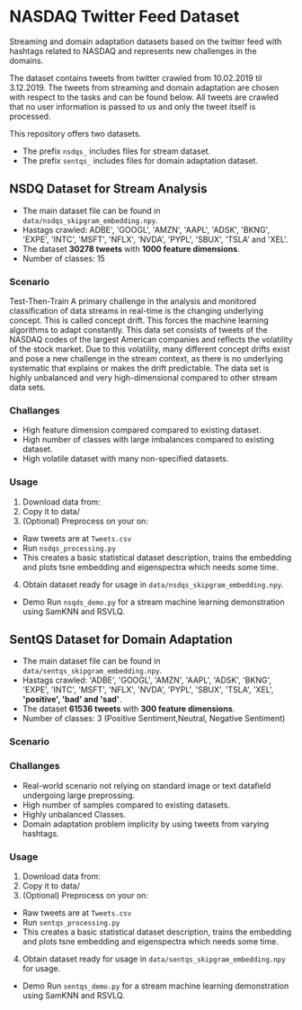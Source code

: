 # NASDAQ Twitter Feed Dataset
Streaming and domain adaptation datasets based on the twitter feed 
with hashtags related to NASDAQ and represents new challenges in the domains.

The dataset contains tweets from twitter crawled from 10.02.2019 til 3.12.2019.
The tweets from streaming and domain adaptation are chosen with respect to the tasks and can be found below.
All tweets are crawled that no user information is passed to us and only the tweet itself is processed. 

This repository offers two datasets.
* The prefix `nsdqs_` includes files for stream dataset.
* The prefix `sentqs_` includes files for domain adaptation dataset.

## NSDQ Dataset for Stream Analysis 
* The main dataset file can be found in `data/nsdqs_skipgram_embedding.npy`. 
* Hastags crawled: ADBE', 'GOOGL', 'AMZN', 'AAPL', 'ADSK', 'BKNG',
'EXPE', 'INTC', 'MSFT', 'NFLX', 'NVDA', 'PYPL', 'SBUX', 'TSLA' and 'XEL'.
* The dataset __30278 tweets__ with __1000 feature dimensions__.
* Number of classes: 15

### Scenario
Test-Then-Train
A primary challenge in the analysis and monitored classification of data streams in real-time is the changing underlying concept. This is called concept drift. This forces the machine learning algorithms to adapt constantly. This data set consists of tweets of the NASDAQ codes of the largest American companies and reflects the volatility of the stock market. Due to this volatility, many different concept drifts exist and pose a new challenge in the stream context, as there is no underlying systematic that explains or makes the drift predictable. The data set is highly unbalanced and very high-dimensional compared to other stream data sets. 

### Challanges
* High feature dimension compared compared to existing dataset.
* High number of classes with large imbalances compared to existing dataset.
* High volatile dataset with many non-specified datasets.

### Usage
1. Download data from: 
2. Copy it to data/ 
3. (Optional) Preprocess on your on:
  - Raw tweets are at `Tweets.csv`
  - Run `nsdqs_processing.py`
  - This creates a basic statistical dataset description, trains the embedding and plots tsne embedding and eigenspectra which needs some time. 
4. Obtain dataset ready for usage in `data/nsdqs_skipgram_embedding.npy`.
  
* Demo 
Run `nsqds_demo.py` for a stream machine learning demonstration using SamKNN and RSVLQ. 
  
## SentQS Dataset for Domain Adaptation 
* The main dataset file can be found in `data/sentqs_skipgram_embedding.npy`. 
* Hastags crawled: 'ADBE', 'GOOGL', 'AMZN', 'AAPL', 'ADSK', 'BKNG',
'EXPE', 'INTC', 'MSFT', 'NFLX', 'NVDA', 'PYPL', 'SBUX', 'TSLA', 'XEL', __'positive', 'bad' and 'sad'__.
* The dataset __61536 tweets__ with __300 feature dimensions__.
* Number of classes: 3 (Positive Sentiment,Neutral, Negative Sentiment)

### Scenario

### Challanges
* Real-world scenario not relying on standard image or text datafield undergoing large preprossing. 
* High number of samples compared to existing datasets.
* Highly unbalanced Classes.
* Domain adaptation problem implicity by using tweets from varying hashtags.

### Usage
1. Download data from: 
2. Copy it to data/ 
3. (Optional) Preprocess on your on:
  - Raw tweets are at `Tweets.csv`
  - Run `sentqs_processing.py`
  - This creates a basic statistical dataset description, trains the embedding and plots tsne embedding and eigenspectra which needs some time. 
4. Obtain dataset ready for usage in `data/sentqs_skipgram_embedding.npy` for usage.
  
* Demo 
Run `sentqs_demo.py` for a stream machine learning demonstration using SamKNN and RSVLQ. 
